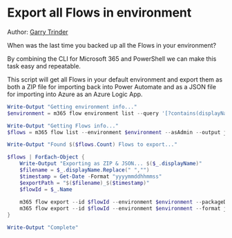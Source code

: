 # Export all Flows in environment

Author: [Garry Trinder](https://garrytrinder.github.io/2021/01/export-all-flows-from-environment-cli-microsoft365)

When was the last time you backed up all the Flows in your environment?

By combining the CLI for Microsoft 365 and PowerShell we can make this task easy and repeatable.

This script will get all Flows in your default environment and export them as both a ZIP file for importing back into Power Automate and as a JSON file for importing into Azure as an Azure Logic App.

```powershell tab="PowerShell Core"
Write-Output "Getting environment info..."
$environment = m365 flow environment list --query '[?contains(displayName,`default`)] .name'

Write-Output "Getting Flows info..."
$flows = m365 flow list --environment $environment --asAdmin --output json | ConvertFrom-JSON

Write-Output "Found $($flows.Count) Flows to export..."

$flows | ForEach-Object {
    Write-Output "Exporting as ZIP & JSON... $($_.displayName)"
    $filename = $_.displayName.Replace(" ","")
    $timestamp = Get-Date -Format "yyyymmddhhmmss"
    $exportPath = "$($filename)_$($timestamp)"
    $flowId = $_.Name
    
    m365 flow export --id $flowId --environment $environment --packageDisplayName $_.displayName --path "$exportPath.zip"
    m365 flow export --id $flowId --environment $environment --format json --path "$exportPath.json"
}

Write-Output "Complete"
```